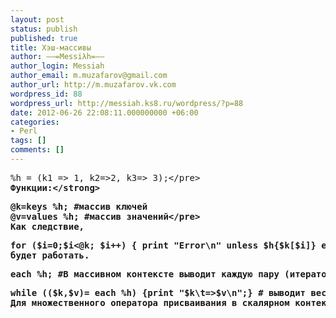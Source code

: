 ```yaml
---
layout: post
status: publish
published: true
title: Хэш-массивы
author: ––=Messiλh=––
author_login: Messiah
author_email: m.muzafarov@gmail.com
author_url: http://m.muzafarov.vk.com
wordpress_id: 88
wordpress_url: http://messiah.ks8.ru/wordpress/?p=88
date: 2012-06-26 22:08:11.000000000 +06:00
categories:
- Perl
tags: []
comments: []
---
```

<pre class="brush: perl; gutter: false">%h = (k1 => 1, k2=>2, k3=> 3);<&#47;pre>
<strong>Функции:<&#47;strong>
<pre class="brush: perl; gutter: false">@k=keys %h; #массив ключей
@v=values %h; #массив значений<&#47;pre>
Как следствие,
<pre class="brush: perl; gutter: false">for ($i=0;$i<@k; $i++) { print "Error\n" unless $h{$k[$i]} eq $v[$i];}<&#47;pre>
будет работать.
<pre class="brush: perl; gutter: false">each %h; #В массивном контексте выводит каждую пару (итератор), а в скалярном - только каждое значение.<&#47;pre>
<pre class="brush: perl; gutter: false">while (($k,$v)= each %h) {print "$k\t=>$v\n";} # выводит весь хэш-массив.<&#47;pre>
Для множественного оператора присваивания в скалярном контексте соглашение, что будет возвращать количество присвоенных справа значений.
